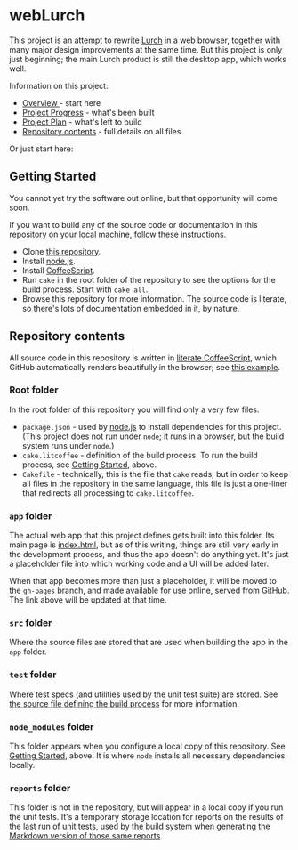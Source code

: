 
# webLurch

This project is an attempt to rewrite [Lurch](http://lurchmath.org) in a web
browser, together with many major design improvements at the same time.  But
this project is only just beginning; the main Lurch product is still the
desktop app, which works well.

Information on this project:
 * [Overview ](doc/overview.md) - start here
 * [Project Progress](doc/progress.md) - what's been built
 * [Project Plan](doc/plan.md) - what's left to build
 * [Repository contents](#repository-contents) - full details on all files

Or just start here:

## Getting Started

You cannot yet try the software out online, but that opportunity will come
soon.

If you want to build any of the source code or documentation in
this repository on your local machine, follow these instructions.
 * Clone [this repository](https://github.com/nathancarter/weblurch).
 * Install [node.js](http://nodejs.org).
 * Install [CoffeeScript](http://coffeescript.org).
 * Run `cake` in the root folder of the repository to see the options for
   the build process.  Start with `cake all`.
 * Browse this repository for more information.  The source code is
   literate, so there's lots of documentation embedded in it, by nature.

## Repository contents

All source code in this repository is written in [literate
CoffeeScript](http://coffeescript.org/#literate), which GitHub automatically
renders beautifully in the browser; see [this
example](buildutils.litcoffee).

### Root folder

In the root folder of this repository you will find only a very few files.
 * `package.json` - used by [node.js](http://nodejs.org) to install
   dependencies for this project.  (This project does not run under `node`;
   it runs in a browser, but the build system runs under `node`.)
 * `cake.litcoffee` - definition of the build process.  To run the build
   process, see [Getting Started](#getting-started), above.
 * `Cakefile` - technically, this is the file that `cake` reads, but in
   order to keep all files in the repository in the same language, this file
   is just a one-liner that redirects all processing to `cake.litcoffee`.

### `app` folder

The actual web app that this project defines gets built into this folder.
Its main page is [index.html](app/index.html), but as of this writing,
things are still very early in the development process, and thus the app
doesn't do anything yet.  It's just a placeholder file into which working
code and a UI will be added later.

When that app becomes more than just a placeholder, it will be moved to the
`gh-pages` branch, and made available for use online, served from GitHub.
The link above will be updated at that time.

### `src` folder

Where the source files are stored that are used when building the app in the
`app` folder.

### `test` folder

Where test specs (and utilities used by the unit test suite) are stored. See
[the source file defining the build process](cake.litcoffee) for more
information.

### `node_modules` folder

This folder appears when you configure a local copy of this repository.  See
[Getting Started](#getting-started), above.  It is where `node` installs all
necessary dependencies, locally.

### `reports` folder

This folder is not in the repository, but will appear in a local copy if you
run the unit tests.  It's a temporary storage location for reports on the
results of the last run of unit tests, used by the build system when
generating [the Markdown version of those same
reports](test/test-results.md).
